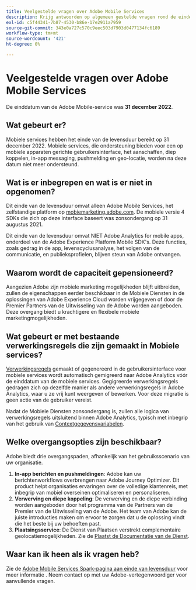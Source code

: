 ```yaml
---
title: Veelgestelde vragen over Adobe Mobile Services
description: Krijg antwoorden op algemeen gestelde vragen rond de eindedagaankondiging voor de Mobiele Diensten van Adobe.
exl-id: c5f44341-7b87-4530-b86e-17e2911a7959
source-git-commit: 343e0a727c570c9eec503d7903d0477134fc6189
workflow-type: tm+mt
source-wordcount: '421'
ht-degree: 0%

---
```


# Veelgestelde vragen over Adobe Mobile Services

De einddatum van de Adobe Mobile-service was **31 december 2022**.

## Wat gebeurt er?

Mobiele services hebben het einde van de levensduur bereikt op 31 december 2022. Mobiele services, die ondersteuning bieden voor een op mobiele apparaten gerichte gebruikersinterface, het aanschaffen, diep koppelen, in-app messaging, pushmelding en geo-locatie, worden na deze datum niet meer ondersteund.

## Wat is er inbegrepen en wat is er niet in opgenomen?

Dit einde van de levensduur omvat alleen Adobe Mobile Services, het zelfstandige platform op [mobiemarketing.adobe.com](https://mobilemarketing.adobe.com). De mobiele versie 4 SDKs die zich op deze interface baseert was zonsondergang op 31 augustus 2021.

Dit einde van de levensduur omvat NIET Adobe Analytics for mobile apps, onderdeel van de Adobe Experience Platform Mobile SDK&#39;s. Deze functies, zoals gedrag in de app, levenscyclusanalyse, het volgen van de communicatie, en publieksprofielen, blijven steun van Adobe ontvangen.

## Waarom wordt de capaciteit gepensioneerd?

Aangezien Adobe zijn mobiele marketing mogelijkheden blijft uitbreiden, zullen de eigenschappen eerder beschikbaar in de Mobiele Diensten in de oplossingen van Adobe Experience Cloud worden vrijgegeven of door de Premier Partners van de Uitwisseling van de Adobe worden aangeboden. Deze overgang biedt u krachtigere en flexibele mobiele marketingmogelijkheden.

## Wat gebeurt er met bestaande verwerkingsregels die zijn gemaakt in Mobiele services?

[Verwerkingsregels](https://experienceleague.adobe.com/docs/analytics/admin/admin-tools/processing-rules/processing-rules.html) gemaakt of gegenereerd in de gebruikersinterface voor mobiele services wordt automatisch gemigreerd naar Adobe Analytics vóór de einddatum van de mobiele services. Gegigreerde verwerkingsregels gedragen zich op dezelfde manier als andere verwerkingsregels in Adobe Analytics, waar u ze vrij kunt weergeven of bewerken. Voor deze migratie is geen actie van de gebruiker vereist.

Nadat de Mobiele Diensten zonsondergang is, zullen alle logica van verwerkingsregels uitsluitend binnen Adobe Analytics, typisch met inbegrip van het gebruik van [Contextgegevensvariabelen](https://experienceleague.adobe.com/docs/analytics/implementation/vars/page-vars/contextdata.html).

## Welke overgangsopties zijn beschikbaar?

Adobe biedt drie overgangspaden, afhankelijk van het gebruiksscenario van uw organisatie.

1. **In-app berichten en pushmeldingen**: Adobe kan uw berichtenworkflows overbrengen naar Adobe Journey Optimizer. Dit product helpt organisaties ervaringen over de volledige klantenreis, met inbegrip van mobiel overseinen optimaliseren en personaliseren.
1. **Verwerving en diepe koppeling**: De verwerving en de diepe verbinding worden aangeboden door het programma van de Partners van de Premier van de Uitwisseling van de Adobe. Het team van Adobe kan de juiste introducties maken om ervoor te zorgen dat u de oplossing vindt die het beste bij uw behoeften past.
1. **Plaatsingsservice**: De Dienst van Plaatsen verstrekt complementaire geolocatiemogelijkheden. Zie de [Plaatst de Documentatie van de Dienst](https://experienceleague.adobe.com/docs/places/using/home.html).

## Waar kan ik heen als ik vragen heb?

Zie de [Adobe Mobile Services Spark-pagina aan einde van levensduur](https://spark.adobe.com/page/C6D30y09zaRpD/) voor meer informatie . Neem contact op met uw Adobe-vertegenwoordiger voor aanvullende vragen.
